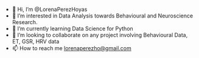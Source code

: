 - 👋 Hi, I’m @LorenaPerezHoyas
- 👀 I’m interested in Data Analysis towards Behavioural and Neuroscience Research. 
- 🌱 I’m currently learning Data Science for Python
- 💞️ I’m looking to collaborate on any project involving Behavioural Data, ET, GSR, HRV data
- 📫 How to reach me lorenaperezho@gmail.com

<!---
LorenaPerezHoyas/LorenaPerezHoyas is a ✨ special ✨ repository because its `README.md` (this file) appears on your GitHub profile.
You can click the Preview link to take a look at your changes.
--->
